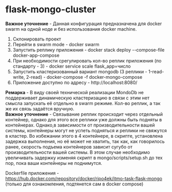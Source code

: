 # flask-mongo-cluster
**Важное уточнение** - Данная конфигурация предназначена для docker swarm на одной ноде и без использования docker machine.

1. Склонировать проект
2. Перейти в swarm mode - docker swarm
3. Запустить реплику приложения - docker stack deploy --compose-file docker-app-compose
5. При необходимости срегулировать кол-во реплик приложения (по стандарту - 3) - docker service scale flask_app=число
6. Запустить кластеризованный вариант mongodb (3 реплики - 1-read-write, 2-read) - docker-compose -f docker-mongo-compose
7. Приложение доступно по адресу - http://localhost:8080/


**Ремарка** - В виду своей технической реализации MondoDb не поддерживает динамическую кластеризацию в связи с этим нет смысла запускать её отдельно в swarm режиме. Кол-во реплик, а так же их связь задаётся вручную.   
**Важное уточнение** - Связывание реплик происходит через отдельный контейнер, однако для этого все реплики уже должны быть подняты в контейнерах. Однако,в зависимости от производительности вашей системы, контейнеры могут не успеть подняться и реплики не свяжутся в кластер. Во избежании этого в 4 контейнере, в скрипте, установлена задержка выполнения, но её может не хватить, так как, как говорилось ранее, скорость подъема контейнеров зависит сугубо от производительности вашей системы. В этом случае необходимо увеличивать задержку изменяя скрипт в mongo/scripts/setup.sh до тех пор, пока ваши контейнеры не поднимутся.



Dockerfile приложения - https://hub.docker.com/repository/docker/ripo4ek/itmo-task-flask-mongo (только для ознакомления, подтянется сам в docker compose)
